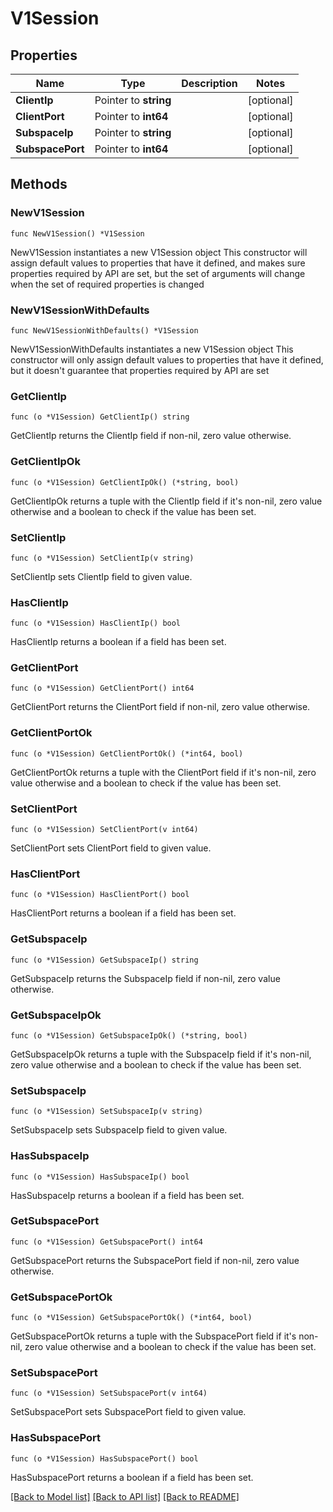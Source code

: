 # V1Session

## Properties

Name | Type | Description | Notes
------------ | ------------- | ------------- | -------------
**ClientIp** | Pointer to **string** |  | [optional] 
**ClientPort** | Pointer to **int64** |  | [optional] 
**SubspaceIp** | Pointer to **string** |  | [optional] 
**SubspacePort** | Pointer to **int64** |  | [optional] 

## Methods

### NewV1Session

`func NewV1Session() *V1Session`

NewV1Session instantiates a new V1Session object
This constructor will assign default values to properties that have it defined,
and makes sure properties required by API are set, but the set of arguments
will change when the set of required properties is changed

### NewV1SessionWithDefaults

`func NewV1SessionWithDefaults() *V1Session`

NewV1SessionWithDefaults instantiates a new V1Session object
This constructor will only assign default values to properties that have it defined,
but it doesn't guarantee that properties required by API are set

### GetClientIp

`func (o *V1Session) GetClientIp() string`

GetClientIp returns the ClientIp field if non-nil, zero value otherwise.

### GetClientIpOk

`func (o *V1Session) GetClientIpOk() (*string, bool)`

GetClientIpOk returns a tuple with the ClientIp field if it's non-nil, zero value otherwise
and a boolean to check if the value has been set.

### SetClientIp

`func (o *V1Session) SetClientIp(v string)`

SetClientIp sets ClientIp field to given value.

### HasClientIp

`func (o *V1Session) HasClientIp() bool`

HasClientIp returns a boolean if a field has been set.

### GetClientPort

`func (o *V1Session) GetClientPort() int64`

GetClientPort returns the ClientPort field if non-nil, zero value otherwise.

### GetClientPortOk

`func (o *V1Session) GetClientPortOk() (*int64, bool)`

GetClientPortOk returns a tuple with the ClientPort field if it's non-nil, zero value otherwise
and a boolean to check if the value has been set.

### SetClientPort

`func (o *V1Session) SetClientPort(v int64)`

SetClientPort sets ClientPort field to given value.

### HasClientPort

`func (o *V1Session) HasClientPort() bool`

HasClientPort returns a boolean if a field has been set.

### GetSubspaceIp

`func (o *V1Session) GetSubspaceIp() string`

GetSubspaceIp returns the SubspaceIp field if non-nil, zero value otherwise.

### GetSubspaceIpOk

`func (o *V1Session) GetSubspaceIpOk() (*string, bool)`

GetSubspaceIpOk returns a tuple with the SubspaceIp field if it's non-nil, zero value otherwise
and a boolean to check if the value has been set.

### SetSubspaceIp

`func (o *V1Session) SetSubspaceIp(v string)`

SetSubspaceIp sets SubspaceIp field to given value.

### HasSubspaceIp

`func (o *V1Session) HasSubspaceIp() bool`

HasSubspaceIp returns a boolean if a field has been set.

### GetSubspacePort

`func (o *V1Session) GetSubspacePort() int64`

GetSubspacePort returns the SubspacePort field if non-nil, zero value otherwise.

### GetSubspacePortOk

`func (o *V1Session) GetSubspacePortOk() (*int64, bool)`

GetSubspacePortOk returns a tuple with the SubspacePort field if it's non-nil, zero value otherwise
and a boolean to check if the value has been set.

### SetSubspacePort

`func (o *V1Session) SetSubspacePort(v int64)`

SetSubspacePort sets SubspacePort field to given value.

### HasSubspacePort

`func (o *V1Session) HasSubspacePort() bool`

HasSubspacePort returns a boolean if a field has been set.


[[Back to Model list]](../README.md#documentation-for-models) [[Back to API list]](../README.md#documentation-for-api-endpoints) [[Back to README]](../README.md)


